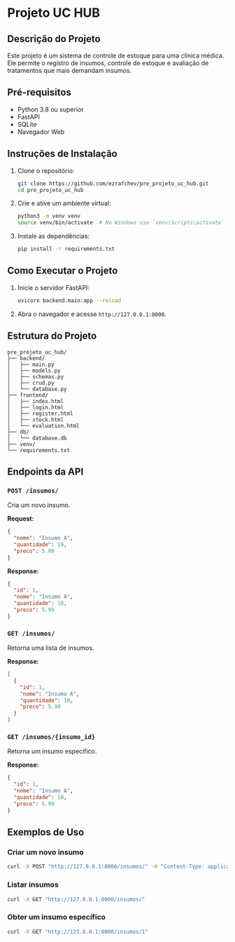 
# Projeto UC HUB

## Descrição do Projeto
Este projeto é um sistema de controle de estoque para uma clínica médica. Ele permite o registro de insumos, controle de estoque e avaliação de tratamentos que mais demandam insumos.

## Pré-requisitos
- Python 3.8 ou superior
- FastAPI
- SQLite
- Navegador Web

## Instruções de Instalação
1. Clone o repositório:
    ```bash
    git clone https://github.com/ezrafchev/pre_projeto_uc_hub.git
    cd pre_projeto_uc_hub
    ```

2. Crie e ative um ambiente virtual:
    ```bash
    python3 -m venv venv
    source venv/bin/activate  # No Windows use `venv\Scripts\activate`
    ```

3. Instale as dependências:
    ```bash
    pip install -r requirements.txt
    ```

## Como Executar o Projeto
1. Inicie o servidor FastAPI:
    ```bash
    uvicorn backend.main:app --reload
    ```

2. Abra o navegador e acesse `http://127.0.0.1:8000`.

## Estrutura do Projeto
```
pre_projeto_uc_hub/
├── backend/
│   ├── main.py
│   ├── models.py
│   ├── schemas.py
│   ├── crud.py
│   └── database.py
├── frontend/
│   ├── index.html
│   ├── login.html
│   ├── register.html
│   ├── stock.html
│   └── evaluation.html
├── db/
│   └── database.db
├── venv/
└── requirements.txt
```

## Endpoints da API

### `POST /insumos/`
Cria um novo insumo.

**Request:**
```json
{
  "nome": "Insumo A",
  "quantidade": 10,
  "preco": 5.99
}
```

**Response:**
```json
{
  "id": 1,
  "nome": "Insumo A",
  "quantidade": 10,
  "preco": 5.99
}
```

### `GET /insumos/`
Retorna uma lista de insumos.

**Response:**
```json
[
  {
    "id": 1,
    "nome": "Insumo A",
    "quantidade": 10,
    "preco": 5.99
  }
]
```

### `GET /insumos/{insumo_id}`
Retorna um insumo específico.

**Response:**
```json
{
  "id": 1,
  "nome": "Insumo A",
  "quantidade": 10,
  "preco": 5.99
}
```

## Exemplos de Uso

### Criar um novo insumo
```bash
curl -X POST "http://127.0.0.1:8000/insumos/" -H "Content-Type: application/json" -d '{"nome": "Insumo A", "quantidade": 10, "preco": 5.99}'
```

### Listar insumos
```bash
curl -X GET "http://127.0.0.1:8000/insumos/"
```

### Obter um insumo específico
```bash
curl -X GET "http://127.0.0.1:8000/insumos/1"
```
